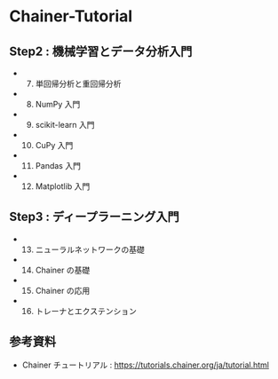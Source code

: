 # Chainer-Tutorial

## Step2 : 機械学習とデータ分析入門

- 7. 単回帰分析と重回帰分析
- 8. NumPy 入門
- 9. scikit-learn 入門
- 10. CuPy 入門
- 11. Pandas 入門
- 12. Matplotlib 入門

## Step3 : ディープラーニング入門

- 13. ニューラルネットワークの基礎
- 14. Chainer の基礎
- 15. Chainer の応用
- 16. トレーナとエクステンション

## 参考資料
- Chainer チュートリアル : https://tutorials.chainer.org/ja/tutorial.html
